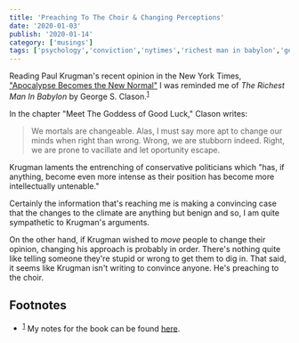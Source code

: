 ```yaml
---
title: 'Preaching To The Choir & Changing Perceptions'
date: '2020-01-03'
publish: '2020-01-14'
category: ['musings']
tags: ['psychology','conviction','nytimes','richest man in babylon','george s. clason', 'paul krugman']
---
```

Reading Paul Krugman's recent opinion in the New York Times, ["Apocalypse Becomes the New Normal"](https://www.nytimes.com/2020/01/02/opinion/climate-change-australia.html) I was reminded me of _The Richest Man In Babylon_ by George S. Clason.<sup>[1](#footnotes)</sup><a id="fn1"></a>

In the chapter "Meet The Goddess of Good Luck," Clason writes:

> We mortals are changeable. Alas, I must say more apt to change our minds when right than wrong. Wrong, we are stubborn indeed. Right, we are prone to vacillate and let oportunity escape.

Krugman laments the entrenching of conservative politicians which "has, if anything, become even more intense as their position has become more intellectually untenable."

Certainly the information that's reaching me is making a convincing case that the changes to the climate are anything but benign and so, I am quite sympathetic to Krugman's arguments.

On the other hand, if Krugman wished to _move_ people to change their opinion, changing his approach is probably in order. There's nothing quite like telling someone they're stupid or wrong to get them to dig in. That said, it seems like Krugman isn't writing to convince anyone. He's preaching to the choir.

## Footnotes
- <sup>[1](#fn1)</sup> My notes for the book can be found [here](../../../books/richest-man-in-babylon).